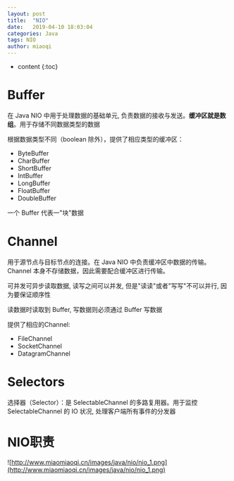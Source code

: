 ```yaml
---
layout: post
title:  "NIO"
date:   2019-04-10 18:03:04
categories: Java
tags: NIO
author: miaoqi
---
```


* content
{:toc}
# Buffer

在 Java NIO 中用于处理数据的基础单元, 负责数据的接收与发送。**缓冲区就是数组**。用于存储不同数据类型的数据

根据数据类型不同（boolean 除外），提供了相应类型的缓冲区：
* ByteBuffer
* CharBuffer
* ShortBuffer
* IntBuffer
* LongBuffer
* FloatBuffer
* DoubleBuffer

一个 Buffer 代表一"块"数据

# Channel

用于源节点与目标节点的连接。在 Java NIO 中负责缓冲区中数据的传输。Channel 本身不存储数据，因此需要配合缓冲区进行传输。

可并发可异步读取数据, 读写之间可以并发, 但是"读读"或者"写写"不可以并行, 因为要保证顺序性

读数据时读取到 Buffer, 写数据则必须通过 Buffer 写数据

提供了相应的Channel:

* FileChannel
* SocketChannel
* DatagramChannel

# Selectors

选择器（Selector）：是 SelectableChannel 的多路复用器。用于监控 SelectableChannel 的 IO 状况, 处理客户端所有事件的分发器



# NIO职责

![http://www.miaomiaoqi.cn/images/java/nio/nio_1.png](http://www.miaomiaoqi.cn/images/java/nio/nio_1.png)